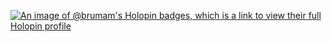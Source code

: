 [![An image of @brumam's Holopin badges, which is a link to view their full Holopin profile](https://holopin.me/brumam)](https://holopin.io/@brumam)
